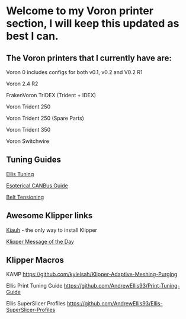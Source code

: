 # Welcome to my Voron printer section, I will keep this updated as best I can.

## The Voron printers that I currently have are:

Voron 0 includes configs for both v0.1, v0.2 and V0.2 R1

Voron 2.4 R2

FrakenVoron TrIDEX (Trident + IDEX)

Voron Trident 250

Voron Trident 250 (Spare Parts)

Voron Trident 350

Voron Switchwire

## Tuning Guides

[Ellis Tuning](https://ellis3dp.com/Print-Tuning-Guide/)

[Esoterical CANBus Guide](https://canbus.esoterical.online)

[Belt Tensioning](http://lukeslab.info/en/belt-tension-guide)

## Awesome Klipper links

[Kiauh](https://github.com/th33xitus/kiauh) - the only way to install Klipper

[Klipper Message of the Day](https://github.com/tomaski/klipper-motd)

## Klipper Macros

KAMP https://github.com/kyleisah/Klipper-Adaptive-Meshing-Purging

Ellis Print Tuning Guide https://github.com/AndrewEllis93/Print-Tuning-Guide

Ellis SuperSlicer Profiles https://github.com/AndrewEllis93/Ellis-SuperSlicer-Profiles

